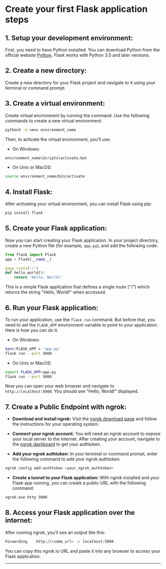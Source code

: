 # Create your first Flask application steps

## 1. **Setup your development environment:** 

First, you need to have Python installed. You can download Python from the official website [Python](https://www.python.org/downloads/). Flask works with Python 3.5 and later versions.

## 2. **Create a new directory:** 

Create a new directory for your Flask project and navigate to it using your terminal or command prompt.

## 3. **Create a virtual environment:** 

Create virtual environment by running the command. Use the following commands to create a new virtual environment:

```bash
python3 -m venv environment_name
```
Then, to activate the virtual environment, you'll use:

- On Windows:

```bash
environment_name\Scripts\activate.bat
```

- On Unix or MacOS:

```bash
source environment_name/bin/activate
```

## 4. **Install Flask:** 

After activating your virtual environment, you can install Flask using pip:

```bash
pip install flask
```

## 5. **Create your Flask application:** 

Now you can start creating your Flask application. In your project directory, create a new Python file (for example, `app.py`), and add the following code:

```python
from flask import Flask
app = Flask(__name__)

@app.route('/')
def hello_world():
    return 'Hello, World!'
```

This is a simple Flask application that defines a single route ("/") which returns the string "Hello, World!" when accessed.

## 6. **Run your Flask application:** 

To run your application, use the `flask run` command. But before that, you need to set the `FLASK_APP` environment variable to point to your application. Here is how you can do it:

- On Windows:

```bash
$env:FLASK_APP = 'app.py'
flask run --port 5000
```

- On Unix or MacOS:

```bash
export FLASK_APP=app.py
flask run --port 5000
```

Now you can open your web browser and navigate to `http://localhost:5000`. You should see "Hello, World!" displayed.

## 7. **Create a Public Endpoint with ngrok:**

   - **Download and install ngrok:** Visit the [ngrok download page](https://ngrok.com/download) and follow the instructions for your operating system.
   
   - **Connect your ngrok account:** You will need an ngrok account to expose your local server to the internet. After creating your account, navigate to the [ngrok dashboard](https://dashboard.ngrok.com/get-started/your-authtoken) to get your authtoken.
   
   - **Add your ngrok authtoken:** In your terminal or command prompt, enter the following command to add your ngrok authtoken:
   
   ```bash
   ngrok config add-authtoken <your_ngrok_authtoken>
   ```
   
   - **Create a tunnel to your Flask application:** With ngrok installed and your Flask app running, you can create a public URL with the following command:
   
   ```bash
   ngrok.exe http 5000
   ```
   
## 8. **Access your Flask application over the internet:** 

After running ngrok, you'll see an output like this:

```bash
Forwarding    http://<some_url> -> localhost:5000  
```

You can copy this ngrok.io URL and paste it into any browser to access your Flask application.

---